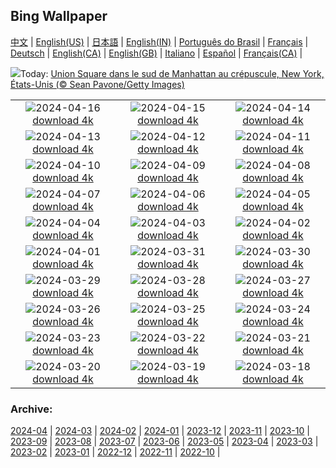 ## Bing Wallpaper
[中文](README.md) |                     [English(US)](en-US.md) |                     [日本語](ja-JP.md) |                     [English(IN)](en-IN.md) |                     [Português do Brasil](pt-BR.md) |                     [Français](fr-FR.md) |                     [Deutsch](de-DE.md) |                     [English(CA)](en-CA.md) |                     [English(GB)](en-GB.md) |                     [Italiano](it-IT.md) |                     [Español](es-ES.md) |                     [Français(CA)](fr-CA.md) |                    

![](https://www.bing.com/th?id=OHR.UnionSquareNYC_FR-CA3734243880_UHD.jpg&w=1000)Today: [Union Square dans le sud de Manhattan au crépuscule, New York, États-Unis (© Sean Pavone/Getty Images)](https://www.bing.com/th?id=OHR.UnionSquareNYC_FR-CA3734243880_UHD.jpg)

|      |      |      |
| :----: | :----: | :----: |
|![](https://www.bing.com/th?id=OHR.RedBallBelgium_FR-CA3335673645_UHD.jpg&pid=hp&w=384&h=216&rs=1&c=4)2024-04-16 [download 4k](https://www.bing.com/th?id=OHR.RedBallBelgium_FR-CA3335673645_UHD.jpg)|![](https://www.bing.com/th?id=OHR.BowlingBallCali_FR-CA3180115250_UHD.jpg&pid=hp&w=384&h=216&rs=1&c=4)2024-04-15 [download 4k](https://www.bing.com/th?id=OHR.BowlingBallCali_FR-CA3180115250_UHD.jpg)|![](https://www.bing.com/th?id=OHR.SakuraDaysJapanFair_FR-CA3620667456_UHD.jpg&pid=hp&w=384&h=216&rs=1&c=4)2024-04-14 [download 4k](https://www.bing.com/th?id=OHR.SakuraDaysJapanFair_FR-CA3620667456_UHD.jpg)|
|![](https://www.bing.com/th?id=OHR.SunsetArchesNP_FR-CA2562295831_UHD.jpg&pid=hp&w=384&h=216&rs=1&c=4)2024-04-13 [download 4k](https://www.bing.com/th?id=OHR.SunsetArchesNP_FR-CA2562295831_UHD.jpg)|![](https://www.bing.com/th?id=OHR.DragonWaterfall_FR-CA2237979317_UHD.jpg&pid=hp&w=384&h=216&rs=1&c=4)2024-04-12 [download 4k](https://www.bing.com/th?id=OHR.DragonWaterfall_FR-CA2237979317_UHD.jpg)|![](https://www.bing.com/th?id=OHR.OwlSiblings_FR-CA1744834969_UHD.jpg&pid=hp&w=384&h=216&rs=1&c=4)2024-04-11 [download 4k](https://www.bing.com/th?id=OHR.OwlSiblings_FR-CA1744834969_UHD.jpg)|
|![](https://www.bing.com/th?id=OHR.WhistlerWSSF_FR-CA7628245051_UHD.jpg&pid=hp&w=384&h=216&rs=1&c=4)2024-04-10 [download 4k](https://www.bing.com/th?id=OHR.WhistlerWSSF_FR-CA7628245051_UHD.jpg)|![](https://www.bing.com/th?id=OHR.SolarEclipseOregon_FR-CA1333886943_UHD.jpg&pid=hp&w=384&h=216&rs=1&c=4)2024-04-09 [download 4k](https://www.bing.com/th?id=OHR.SolarEclipseOregon_FR-CA1333886943_UHD.jpg)|![](https://www.bing.com/th?id=OHR.BeaverDenali_FR-CA1157056211_UHD.jpg&pid=hp&w=384&h=216&rs=1&c=4)2024-04-08 [download 4k](https://www.bing.com/th?id=OHR.BeaverDenali_FR-CA1157056211_UHD.jpg)|
|![](https://www.bing.com/th?id=OHR.JapanHimeji_FR-CA0973604796_UHD.jpg&pid=hp&w=384&h=216&rs=1&c=4)2024-04-07 [download 4k](https://www.bing.com/th?id=OHR.JapanHimeji_FR-CA0973604796_UHD.jpg)|![](https://www.bing.com/th?id=OHR.BahamasSpace_FR-CA0789976801_UHD.jpg&pid=hp&w=384&h=216&rs=1&c=4)2024-04-06 [download 4k](https://www.bing.com/th?id=OHR.BahamasSpace_FR-CA0789976801_UHD.jpg)|![](https://www.bing.com/th?id=OHR.AntelopeBotswana_FR-CA7386810053_UHD.jpg&pid=hp&w=384&h=216&rs=1&c=4)2024-04-05 [download 4k](https://www.bing.com/th?id=OHR.AntelopeBotswana_FR-CA7386810053_UHD.jpg)|
|![](https://www.bing.com/th?id=OHR.PacificRimNationalPark_FR-CA2619127702_UHD.jpg&pid=hp&w=384&h=216&rs=1&c=4)2024-04-04 [download 4k](https://www.bing.com/th?id=OHR.PacificRimNationalPark_FR-CA2619127702_UHD.jpg)|![](https://www.bing.com/th?id=OHR.JutlandSpring_FR-CA6761132872_UHD.jpg&pid=hp&w=384&h=216&rs=1&c=4)2024-04-03 [download 4k](https://www.bing.com/th?id=OHR.JutlandSpring_FR-CA6761132872_UHD.jpg)|![](https://www.bing.com/th?id=OHR.PalazzoFarnese_FR-CA6022284524_UHD.jpg&pid=hp&w=384&h=216&rs=1&c=4)2024-04-02 [download 4k](https://www.bing.com/th?id=OHR.PalazzoFarnese_FR-CA6022284524_UHD.jpg)|
|![](https://www.bing.com/th?id=OHR.HungarianEggs_FR-CA5727463691_UHD.jpg&pid=hp&w=384&h=216&rs=1&c=4)2024-04-01 [download 4k](https://www.bing.com/th?id=OHR.HungarianEggs_FR-CA5727463691_UHD.jpg)|![](https://www.bing.com/th?id=OHR.SleepySloth_FR-CA3957487793_UHD.jpg&pid=hp&w=384&h=216&rs=1&c=4)2024-03-31 [download 4k](https://www.bing.com/th?id=OHR.SleepySloth_FR-CA3957487793_UHD.jpg)|![](https://www.bing.com/th?id=OHR.SouthStackLight_FR-CA8578540293_UHD.jpg&pid=hp&w=384&h=216&rs=1&c=4)2024-03-30 [download 4k](https://www.bing.com/th?id=OHR.SouthStackLight_FR-CA8578540293_UHD.jpg)|
|![](https://www.bing.com/th?id=OHR.ShanghaiBlossoms_FR-CA8071376466_UHD.jpg&pid=hp&w=384&h=216&rs=1&c=4)2024-03-29 [download 4k](https://www.bing.com/th?id=OHR.ShanghaiBlossoms_FR-CA8071376466_UHD.jpg)|![](https://www.bing.com/th?id=OHR.TeatroColon_FR-CA7881984396_UHD.jpg&pid=hp&w=384&h=216&rs=1&c=4)2024-03-28 [download 4k](https://www.bing.com/th?id=OHR.TeatroColon_FR-CA7881984396_UHD.jpg)|![](https://www.bing.com/th?id=OHR.HangRaiVietnam_FR-CA7557188364_UHD.jpg&pid=hp&w=384&h=216&rs=1&c=4)2024-03-27 [download 4k](https://www.bing.com/th?id=OHR.HangRaiVietnam_FR-CA7557188364_UHD.jpg)|
|![](https://www.bing.com/th?id=OHR.ColorfulHoli_FR-CA7316925467_UHD.jpg&pid=hp&w=384&h=216&rs=1&c=4)2024-03-26 [download 4k](https://www.bing.com/th?id=OHR.ColorfulHoli_FR-CA7316925467_UHD.jpg)|![](https://www.bing.com/th?id=OHR.WhiteEyes_FR-CA7033584242_UHD.jpg&pid=hp&w=384&h=216&rs=1&c=4)2024-03-25 [download 4k](https://www.bing.com/th?id=OHR.WhiteEyes_FR-CA7033584242_UHD.jpg)|![](https://www.bing.com/th?id=OHR.AmazonClouds_FR-CA6891060570_UHD.jpg&pid=hp&w=384&h=216&rs=1&c=4)2024-03-24 [download 4k](https://www.bing.com/th?id=OHR.AmazonClouds_FR-CA6891060570_UHD.jpg)|
|![](https://www.bing.com/th?id=OHR.WaikatoWater_FR-CA6553276729_UHD.jpg&pid=hp&w=384&h=216&rs=1&c=4)2024-03-23 [download 4k](https://www.bing.com/th?id=OHR.WaikatoWater_FR-CA6553276729_UHD.jpg)|![](https://www.bing.com/th?id=OHR.BwindiNationalForest_FR-CA0322994274_UHD.jpg&pid=hp&w=384&h=216&rs=1&c=4)2024-03-22 [download 4k](https://www.bing.com/th?id=OHR.BwindiNationalForest_FR-CA0322994274_UHD.jpg)|![](https://www.bing.com/th?id=OHR.SpringCaveDale_FR-CA9984216489_UHD.jpg&pid=hp&w=384&h=216&rs=1&c=4)2024-03-21 [download 4k](https://www.bing.com/th?id=OHR.SpringCaveDale_FR-CA9984216489_UHD.jpg)|
|![](https://www.bing.com/th?id=OHR.SpringFrog_FR-CA0188635283_UHD.jpg&pid=hp&w=384&h=216&rs=1&c=4)2024-03-20 [download 4k](https://www.bing.com/th?id=OHR.SpringFrog_FR-CA0188635283_UHD.jpg)|![](https://www.bing.com/th?id=OHR.ElephantRock_FR-CA9111346663_UHD.jpg&pid=hp&w=384&h=216&rs=1&c=4)2024-03-19 [download 4k](https://www.bing.com/th?id=OHR.ElephantRock_FR-CA9111346663_UHD.jpg)|![](https://www.bing.com/th?id=OHR.StFiniansBay_FR-CA8830088693_UHD.jpg&pid=hp&w=384&h=216&rs=1&c=4)2024-03-18 [download 4k](https://www.bing.com/th?id=OHR.StFiniansBay_FR-CA8830088693_UHD.jpg)|


### Archive:
[2024-04](archive/fr-CA/202404/README.md) | [2024-03](archive/fr-CA/202403/README.md) | [2024-02](archive/fr-CA/202402/README.md) | [2024-01](archive/fr-CA/202401/README.md) | [2023-12](archive/fr-CA/202312/README.md) | [2023-11](archive/fr-CA/202311/README.md) | [2023-10](archive/fr-CA/202310/README.md) | [2023-09](archive/fr-CA/202309/README.md) | [2023-08](archive/fr-CA/202308/README.md) | [2023-07](archive/fr-CA/202307/README.md) | [2023-06](archive/fr-CA/202306/README.md) | [2023-05](archive/fr-CA/202305/README.md) | [2023-04](archive/fr-CA/202304/README.md) | [2023-03](archive/fr-CA/202303/README.md) | [2023-02](archive/fr-CA/202302/README.md) | [2023-01](archive/fr-CA/202301/README.md) | [2022-12](archive/fr-CA/202212/README.md) | [2022-11](archive/fr-CA/202211/README.md) | [2022-10](archive/fr-CA/202210/README.md) | 
